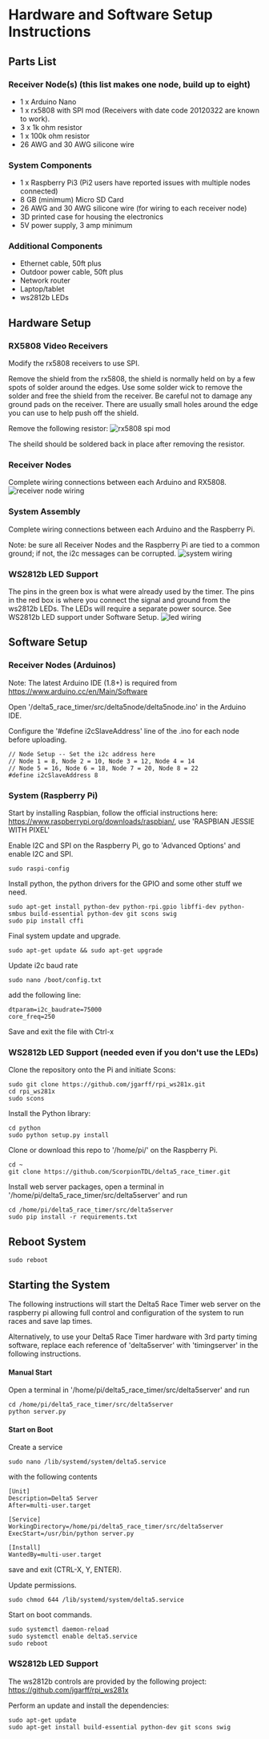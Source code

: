 # Hardware and Software Setup Instructions

## Parts List

### Receiver Node(s) (this list makes one node, build up to eight)
* 1 x Arduino Nano
* 1 x rx5808 with SPI mod (Receivers with date code 20120322 are known to work).
* 3 x 1k ohm resistor
* 1 x 100k ohm resistor
* 26 AWG and 30 AWG silicone wire

### System Components
* 1 x Raspberry Pi3 (Pi2 users have reported issues with multiple nodes connected)
* 8 GB (minimum) Micro SD Card
* 26 AWG and 30 AWG silicone wire (for wiring to each receiver node)
* 3D printed case for housing the electronics
* 5V power supply, 3 amp minimum

### Additional Components
* Ethernet cable, 50ft plus
* Outdoor power cable, 50ft plus
* Network router
* Laptop/tablet
* ws2812b LEDs

## Hardware Setup

### RX5808 Video Receivers
Modify the rx5808 receivers to use SPI.

Remove the shield from the rx5808, the shield is normally held on by a few spots of solder around the edges. Use some solder wick to remove the solder and free the shield from the receiver. Be careful not to damage any ground pads on the receiver. There are usually small holes around the edge you can use to help push off the shield.

Remove the following resistor:
![rx5808 spi mod](img/rx5808-new-top.jpg)

The sheild should be soldered back in place after removing the resistor.

### Receiver Nodes
Complete wiring connections between each Arduino and RX5808.
![receiver node wiring](img/Receivernode.png)

### System Assembly
Complete wiring connections between each Arduino and the Raspberry Pi.

Note: be sure all Receiver Nodes and the Raspberry Pi are tied to a common ground; if not, the i2c messages can be corrupted.
![system wiring](img/D5-i2c.png)

### WS2812b LED Support
The pins in the green box is what were already used by the timer. The pins in the red box is where you connect the signal and ground from the ws2812b LEDs.  The LEDs will require a separate power source. See WS2812b LED support under Software Setup.
![led wiring](img/GPIO.jpg)

## Software Setup

### Receiver Nodes (Arduinos)
Note: The latest Arduino IDE (1.8+) is required from https://www.arduino.cc/en/Main/Software

Open '/delta5_race_timer/src/delta5node/delta5node.ino' in the Arduino IDE.

Configure the '#define i2cSlaveAddress' line of the .ino for each node before uploading.
```
// Node Setup -- Set the i2c address here
// Node 1 = 8, Node 2 = 10, Node 3 = 12, Node 4 = 14
// Node 5 = 16, Node 6 = 18, Node 7 = 20, Node 8 = 22
#define i2cSlaveAddress 8
```

### System (Raspberry Pi)
Start by installing Raspbian, follow the official instructions here: https://www.raspberrypi.org/downloads/raspbian/, use 'RASPBIAN JESSIE WITH PIXEL'

Enable I2C and SPI on the Raspberry Pi, go to 'Advanced Options' and enable I2C and SPI.
```
sudo raspi-config
```

Install python, the python drivers for the GPIO and some other stuff we need.
```
sudo apt-get install python-dev python-rpi.gpio libffi-dev python-smbus build-essential python-dev git scons swig
sudo pip install cffi
```

Final system update and upgrade.
```
sudo apt-get update && sudo apt-get upgrade
```

Update i2c baud rate
```
sudo nano /boot/config.txt
```
add the following line:
```
dtparam=i2c_baudrate=75000
core_freq=250
```
Save and exit the file with Ctrl-x

### WS2812b LED Support (needed even if you don't use the LEDs)

Clone the repository onto the Pi and initiate Scons:
```
sudo git clone https://github.com/jgarff/rpi_ws281x.git
cd rpi_ws281x
sudo scons
```
Install the Python library:
```
cd python
sudo python setup.py install
```


Clone or download this repo to '/home/pi/' on the Raspberry Pi.
```
cd ~
git clone https://github.com/ScorpionTDL/delta5_race_timer.git
```

Install web server packages, open a terminal in '/home/pi/delta5_race_timer/src/delta5server' and run
```
cd /home/pi/delta5_race_timer/src/delta5server
sudo pip install -r requirements.txt
```

## Reboot System
```
sudo reboot
```

## Starting the System

The following instructions will start the Delta5 Race Timer web server on the raspberry pi allowing full control and configuration of the system to run races and save lap times.  

Alternatively, to use your Delta5 Race Timer hardware with 3rd party timing software, replace each reference of 'delta5server' with 'timingserver' in the following instructions.

#### Manual Start
Open a terminal in '/home/pi/delta5_race_timer/src/delta5server' and run
```
cd /home/pi/delta5_race_timer/src/delta5server
python server.py
```

#### Start on Boot
Create a service
```
sudo nano /lib/systemd/system/delta5.service
```
with the following contents
```
[Unit]
Description=Delta5 Server
After=multi-user.target

[Service]
WorkingDirectory=/home/pi/delta5_race_timer/src/delta5server
ExecStart=/usr/bin/python server.py

[Install]
WantedBy=multi-user.target
```
save and exit (CTRL-X, Y, ENTER).

Update permissions.
```
sudo chmod 644 /lib/systemd/system/delta5.service
```

Start on boot commands.
```
sudo systemctl daemon-reload
sudo systemctl enable delta5.service
sudo reboot
```
### WS2812b LED Support
The ws2812b controls are provided by the following project:
https://github.com/jgarff/rpi_ws281x

Perform an update and install the dependencies:
```
sudo apt-get update
sudo apt-get install build-essential python-dev git scons swig
```


